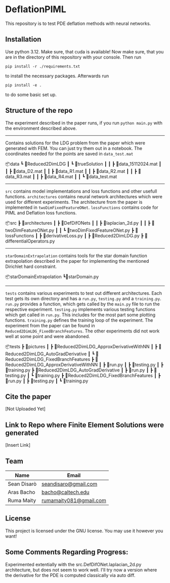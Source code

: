 # DeflationPIML
This repository is to test PDE deflation methods with neural networks.

## Installation
Use python 3.12.
Make sure, that cuda is available!
Now make sure, that you are in the directory of this repository with your console. Then run

    pip install -r ./requirements.txt

to install the necessary packages. Afterwards run

    pip install -e .

to do some basic set up.

## Structure of the repo
The experiment described in the paper runs, if you run `python main.py` with the environment described above.

_____________________________________________________
Contains solutions for the LDG problem from the paper which were generated with FEM. You can just try them out in a notebook. The coordinates needed for the points are saved in `data_test.mat`

📦data
 ┗ 📂Reduced2DimLDG
 ┃ ┗ 📂trueSolution
 ┃ ┃ ┣ 📜data_15112024.mat
 ┃ ┃ ┣ 📜data_D2.mat
 ┃ ┃ ┣ 📜data_R1.mat
 ┃ ┃ ┣ 📜data_R2.mat
 ┃ ┃ ┣ 📜data_R3.mat
 ┃ ┃ ┣ 📜data_R4.mat
 ┃ ┃ ┗ 📜data_test.mat
________________________________________________________


`src` contains model implementations and loss functions and other usefull functions. `architectures` contains neural network architectures which were used for different experiments. The architecture from the paper is implemented in `twoDimFixedFeatureONet`. `lossFunctions` contains code for PIML and Deflation loss functions.

📦src
 ┣ 📂architectures
 ┃ ┣ 📂DefDifONets
 ┃ ┃ ┣ 📜laplacian_2d.py
 ┃ ┃ ┣ 📜twoDimFeatureONet.py
 ┃ ┃ ┗ 📜twoDimFixedFeatureONet.py
 ┣ 📂lossFunctions
 ┃ ┣ 📜derivativeLoss.py
 ┃ ┣ 📜Reduced2DimLDG.py
 ┣ 📜differentialOperators.py
________________________________________________________


`starDomainExtrapolation` contains tools for the star domain function extrapolation described in the paper for implementing the mentioned Dirichlet hard constraint.

📦starDomainExtrapolation
 ┗📜starDomain.py
________________________________________________________

`tests` contains various experiments to test out different architectures. Each test gets its own directory and has a `run.py`, `testing.py` and a `training.py`. `run.py` provides a function, which gets called by the `main.py` file to run the respective experiment. `testing.py` implements various testing functions which get called in `run.py`. This includes for the most part some plotting functions. `training.py` defines the training loop of the experiment. The experiment from the paper can be found in `Reduced2DimLDG_FixedBranchFeatures`. The other experiments did not work well at some point and were abandoned.


📦tests
 ┣ 📂pictures
 ┃ ┣ 📂Reduced2DimLDG_ApproxDerivativeWithNN
 ┃ ┣ 📂Reduced2DimLDG_AutoGradDerivative
 ┃ ┗ 📂Reduced2DimLDG_FixedBranchFeatures
 ┣ 📂Reduced2DimLDG_ApproxDerivativeWithNN
 ┃ ┣ 📜run.py
 ┃ ┣ 📜testing.py
 ┃ ┣ 📜training.py
 ┣ 📂Reduced2DimLDG_AutoGradDerivative
 ┃ ┣ 📜run.py
 ┃ ┣ 📜testing.py
 ┃ ┗ 📜training.py
 ┣ 📂Reduced2DimLDG_FixedBranchFeatures
 ┃ ┣ 📜run.py
 ┃ ┣ 📜testing.py
 ┃ ┗ 📜training.py





## Cite the paper
[Not Uploaded Yet]

## Link to Repo where Finite Element Solutions were generated
[Insert Link]

## Team

| Name        | Email                 |
|-------------|-----------------------|
| Sean Disarò | seandisaro@gmail.com  |
| Aras Bacho  | bacho@caltech.edu     |
| Ruma Maity  | rumamaity081@gmail.com|

## License
This project is licensed under the GNU license. You may use it however you want!



## Some Comments Regarding Progress:
Experimented extentially with the src.DefDifONet.laplacian_2d.py architecture, but does not seem to work well. I'll try now a version where the derivative for the PDE is computed classically via auto diff.